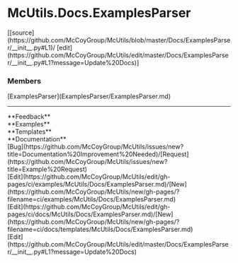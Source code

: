 # <a id="McUtils.Docs.ExamplesParser">McUtils.Docs.ExamplesParser</a> 
<div class="docs-source-link" markdown="1">
[[source](https://github.com/McCoyGroup/McUtils/blob/master/Docs/ExamplesParser/__init__.py#L1)/
[edit](https://github.com/McCoyGroup/McUtils/edit/master/Docs/ExamplesParser/__init__.py#L1?message=Update%20Docs)]
</div>
    


### Members
<div class="container alert alert-secondary bg-light">
  <div class="row">
   <div class="col" markdown="1">
[ExamplesParser](ExamplesParser/ExamplesParser.md)   
</div>
   <div class="col" markdown="1">
   
</div>
   <div class="col" markdown="1">
   
</div>
</div>
</div>













---


<div markdown="1" class="text-secondary">
<div class="container">
  <div class="row">
   <div class="col" markdown="1">
**Feedback**   
</div>
   <div class="col" markdown="1">
**Examples**   
</div>
   <div class="col" markdown="1">
**Templates**   
</div>
   <div class="col" markdown="1">
**Documentation**   
</div>
   <div class="col" markdown="1">
   
</div>
   <div class="col" markdown="1">
   
</div>
   <div class="col" markdown="1">
   
</div>
</div>
  <div class="row">
   <div class="col" markdown="1">
[Bug](https://github.com/McCoyGroup/McUtils/issues/new?title=Documentation%20Improvement%20Needed)/[Request](https://github.com/McCoyGroup/McUtils/issues/new?title=Example%20Request)   
</div>
   <div class="col" markdown="1">
[Edit](https://github.com/McCoyGroup/McUtils/edit/gh-pages/ci/examples/McUtils/Docs/ExamplesParser.md)/[New](https://github.com/McCoyGroup/McUtils/new/gh-pages/?filename=ci/examples/McUtils/Docs/ExamplesParser.md)   
</div>
   <div class="col" markdown="1">
[Edit](https://github.com/McCoyGroup/McUtils/edit/gh-pages/ci/docs/McUtils/Docs/ExamplesParser.md)/[New](https://github.com/McCoyGroup/McUtils/new/gh-pages/?filename=ci/docs/templates/McUtils/Docs/ExamplesParser.md)   
</div>
   <div class="col" markdown="1">
[Edit](https://github.com/McCoyGroup/McUtils/edit/master/Docs/ExamplesParser/__init__.py#L1?message=Update%20Docs)   
</div>
   <div class="col" markdown="1">
   
</div>
   <div class="col" markdown="1">
   
</div>
   <div class="col" markdown="1">
   
</div>
</div>
</div>
</div>